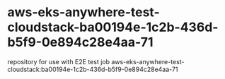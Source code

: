 # aws-eks-anywhere-test-cloudstack-ba00194e-1c2b-436d-b5f9-0e894c28e4aa-71
repository for use with E2E test job aws-eks-anywhere-test-cloudstack:ba00194e-1c2b-436d-b5f9-0e894c28e4aa-71
